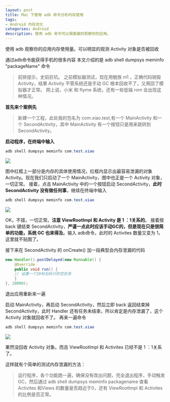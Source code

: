 ```yaml
---
layout: post
title: Mac 下使用 adb 命令分析内存使用
tags:
- Android 内存优化
categories: Android
description: 使用 adb 命令可以很直接的观察你的应用。
---
```

 使用 adb 观察你的应用内存使用量。可以明显的观测 Activity 对象是否被回收


通过adb命令能获得手机的很多内容
本文介绍的是 adb shell dumpsys meminfo "packageName" 命令




> 前排提示，史前巨坑。
> 之前模拟器测试，现在用魅族 m1 ，正确代码销毁 Activity，结果 Activity 不管系统还是手动 GC 根本回收不了，又用回了模拟器才正常。
> 网上说，小米 和 flyme 系统，还有一些低端 rom 会出现这种情况。


**首先来个案例先**


> 新建一个工程，此处我的包名为 com.xiao.test,有一个 MainActivity 和一个 SecondActivity，其中 MainActivity 有一个按钮只是用来跳转到 SecondActivity。


**启动程序，在终端中输入**

``` java
adb shell dumpsys meminfo com.test.xiao
```

![](http://img.blog.csdn.net/20160908144356235)

图中红框上一部分是内存的具体使用情况，红框内显示出最容易泄漏的对象 Activity。现在我们只启动了一个 MainActivity，图中也正是一个 Activity 对象，一切正常。
接着，点击 MainActivity 中的一个按钮启动 SecondActivity，**此时 SecondActivity 没有做任何事**，继续在终端中输入

``` java 
adb shell dumpsys meminfo com.test.xiao
```

![](http://img.blog.csdn.net/20160908145509395)


OK，不错，一切正常。**注意 ViewRootImpl 和 Activity 是 1 ：1关系的**。
接着按 back 键结束 SecondActivity，**严谨一点此时应该手动GC的，但是现在只是很简单的功能，系统 GC 也来得及**。输入 adb命令，此时的 Activites 数量又变为 1，这里就不贴图了。

接下来在 SecondActivity 的 onCreate() 加一段典型会内存泄漏的代码


``` java
new Handler().postDelayed(new Runnable() {
    @Override
    public void run() {
    // 设置一个20秒后执行的空任务
    }
}, 20000);
```

退出应用重新来一遍

启动 MainActivity，再启动 SecondActivity，然后立即 back 返回结束掉 SecondActivity，此时 Handler 还有任务未结束，所以肯定是内存泄漏了，这个 Activity 对象就回收不了。
再来一遍命令

``` java
adb shell dumpsys meminfo com.test.xiao
```

![](http://img.blog.csdn.net/20160908164048257)

果然没回收 Activity 对象。而且 ViewRootImpl 和 Activites 已经不是 1 ：1关系了。


这样就有个简单的测试内存泄漏的方法：


> 运行程序，各个功能跑一遍，确保没有改出问题，完全退出程序，手动触发GC，然后通过 adb shell dumpsys meminfo packagename 查看Activites 和Views 的数量是否趋近于0，还有 ViewRootImpl 和 Activites 的比例是否正常。















